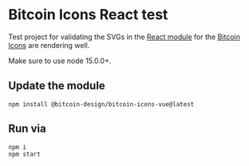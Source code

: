 # Bitcoin Icons React test

Test project for validating the SVGs in the [React module](https://www.npmjs.com/package/@bitcoin-design/bitcoin-icons-react) for the [Bitcoin Icons](https://bitcoinicons.com) are rendering well.

Make sure to use node 15.0.0+.

## Update the module

```
npm install @bitcoin-design/bitcoin-icons-vue@latest
```

## Run via

```
npm i
npm start
```
